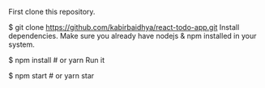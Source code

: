 First clone this repository.

$ git clone https://github.com/kabirbaidhya/react-todo-app.git
Install dependencies. Make sure you already have nodejs & npm installed in your system.

$ npm install # or yarn
Run it

$ npm start # or yarn star
